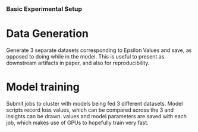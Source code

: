 ### Basic Experimental Setup

# Data Generation

Generate 3 separate datasets corresponding to Epsilon Values and save, as opposed to doing while in the model. This is useful to present as downstream artifacts in paper, and also for reproducibility. 

# Model training

Submit jobs to cluster with models being fed 3 different datasets. Model scripts record loss values, which can be compared across the 3 and insights can be drawn. values and model parameters are saved
with each job, which makes use of GPUs to hopefully train very fast. 
